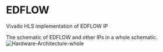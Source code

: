 # EDFLOW
Vivado HLS implementation of EDFLOW IP

The schematic of EDFLOW and other IPs in a whole schematic.
![Hardware-Architecture-whole](https://user-images.githubusercontent.com/8357338/125649616-68609c43-b5bf-43d2-97a4-f416e1e5c389.png)

